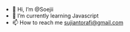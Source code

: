 - 👋 Hi, I’m @Soejii
- 🌱 I’m currently learning Javascript
- 📫 How to reach me sujiantorafi@gmail.com

<!---
Soejii/Soejii is a ✨ special ✨ repository because its `README.md` (this file) appears on your GitHub profile.
You can click the Preview link to take a look at your changes.
--->
